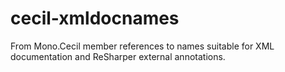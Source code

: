 # cecil-xmldocnames
From Mono.Cecil member references to names suitable for XML documentation and ReSharper external annotations.
